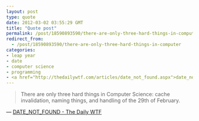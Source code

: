 ```yaml
---
layout: post
type: quote
date: 2012-03-02 03:55:29 GMT
title: "Quote post"
permalink: /post/18590893590/there-are-only-three-hard-things-in-computer
redirect_from: 
  - /post/18590893590/there-are-only-three-hard-things-in-computer
categories:
- leap year
- date
- computer science
- programming
- <a href="http://thedailywtf.com/articles/date_not_found.aspx">date_not_found - the daily wtf</a>
---
```

<blockquote>There are only three hard things in Computer Science: cache invalidation, naming things, and handling of the 29th of February.</blockquote>

 — <a href="http://thedailywtf.com/Articles/DATE_NOT_FOUND.aspx">DATE_NOT_FOUND - The Daily WTF</a>